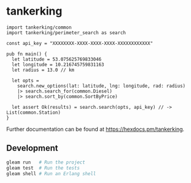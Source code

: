 # tankerking

<!--[![Package Version](https://img.shields.io/hexpm/v/tankerking)](https://hex.pm/packages/tankerking) -->
<!--[![Hex Docs](https://img.shields.io/badge/hex-docs-ffaff3)](https://hexdocs.pm/tankerking/)         -->

```gleam
import tankerking/common
import tankerking/perimeter_search as search

const api_key = "XXXXXXXX-XXXX-XXXX-XXXX-XXXXXXXXXXXX"

pub fn main() {
  let latitude = 53.075625769833046
  let longitude = 10.216745759831163
  let radius = 13.0 // km

  let opts =
    search.new_options(lat: latitude, lng: longitude, rad: radius)
    |> search.search_for(common.Diesel)
    |> search.sort_by(common.SortByPrice)

  let assert Ok(results) = search.search(opts, api_key) // -> List(common.Station)
}
```

Further documentation can be found at <https://hexdocs.pm/tankerking>.

## Development

```sh
gleam run   # Run the project
gleam test  # Run the tests
gleam shell # Run an Erlang shell
```
